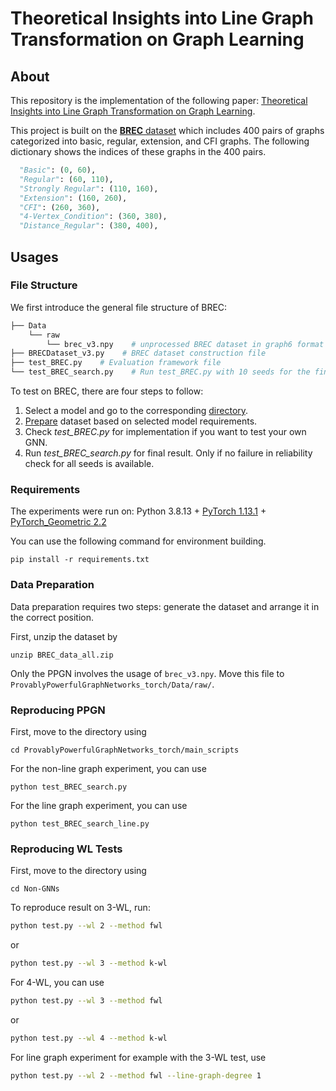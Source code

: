 # Theoretical Insights into Line Graph Transformation on Graph Learning

## About

This repository is the implementation of the following paper: [Theoretical Insights into Line Graph Transformation on Graph Learning]().


This project is built on the [**BREC** dataset](https://github.com/GraphPKU/BREC) which includes 400 pairs of graphs categorized into basic, regular, extension, and CFI graphs. The following dictionary shows the indices of these graphs in the 400 pairs.

```python
  "Basic": (0, 60),
  "Regular": (60, 110),
  "Strongly Regular": (110, 160),
  "Extension": (160, 260),
  "CFI": (260, 360),
  "4-Vertex_Condition": (360, 380),
  "Distance_Regular": (380, 400),
```


## Usages

### File Structure

We first introduce the general file structure of BREC:

```bash
├── Data
    └── raw
        └── brec_v3.npy    # unprocessed BREC dataset in graph6 format
├── BRECDataset_v3.py    # BREC dataset construction file
├── test_BREC.py    # Evaluation framework file
└── test_BREC_search.py    # Run test_BREC.py with 10 seeds for the final result
```

To test on BREC, there are four steps to follow:

1. Select a model and go to the corresponding [directory](#directory).
2. [Prepare](#preparation) dataset based on selected model requirements.
3. Check *test_BREC.py* for implementation if you want to test your own GNN.
4. Run *test_BREC_search.py* for final result. Only if no failure in reliability check for all seeds is available.

### Requirements

The experiments were run on: Python 3.8.13 + [PyTorch 1.13.1](https://pytorch.org/get-started/previous-versions/) + [PyTorch_Geometric 2.2](https://pytorch-geometric.readthedocs.io/en/latest/notes/installation.html)

You can use the following command for environment building.
```
pip install -r requirements.txt
```


### <span id="preparation">Data Preparation</span>

Data preparation requires two steps: generate the dataset and arrange it in the correct position.


First, unzip the dataset by

```
unzip BREC_data_all.zip
```

Only the PPGN involves the usage of `brec_v3.npy`. Move this file to `ProvablyPowerfulGraphNetworks_torch/Data/raw/`.


### <span id="reproduce">Reproducing PPGN</span>

First, move to the directory using 

```
cd ProvablyPowerfulGraphNetworks_torch/main_scripts
```

For the non-line graph experiment, you can use 
```
python test_BREC_search.py
```

For the line graph experiment, you can use

```
python test_BREC_search_line.py
```

### <span id="reproduce">Reproducing WL Tests</span>

First, move to the directory using 
```
cd Non-GNNs
```

To reproduce result on 3-WL, run:

```bash
python test.py --wl 2 --method fwl
```

or

```bash
python test.py --wl 3 --method k-wl
```

For 4-WL, you can use 

```bash
python test.py --wl 3 --method fwl
```
or

```bash
python test.py --wl 4 --method k-wl
```

For line graph experiment for example with the 3-WL test, use 

```bash
python test.py --wl 2 --method fwl --line-graph-degree 1
```